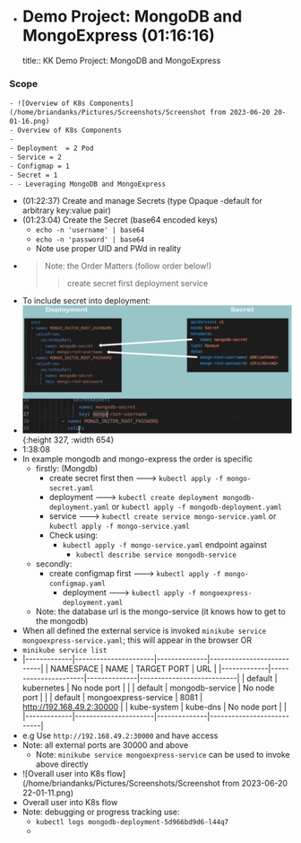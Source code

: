 - # Demo Project: MongoDB and MongoExpress  (01:16:16)
  title:: KK Demo Project: MongoDB and MongoExpress
### Scope
	- ![Overview of K8s Components](/home/briandanks/Pictures/Screenshots/Screenshot from 2023-06-20 20-01-16.png)
	- Overview of K8s Components
	-
	- Deployment  = 2 Pod
	- Service = 2
	- Configmap = 1
	- Secret = 1
	- - Leveraging MongoDB and MongoExpress
- (01:22:37) Create and manage Secrets (type Opaque -default for arbitrary key:value pair)
- (01:23:04) Create the Secret (base64 encoded keys)
	- `echo -n 'username' | base64`
	- `echo -n 'password' | base64`
	- Note use proper UID and PWd in reality
- >Note:  the Order Matters (follow order below!)
  >>create secret first
  deployment
  service
- To include secret into deployment:
- ![image.png](../assets/image_1686918180776_0.png){:height 327, :width 654}
- 1:38:08
- In example mongodb and mongo-express the order is specific
	- firstly: (Mongdb)
		- create secret first then ---> `kubectl apply -f mongo-secret.yaml`
		- deployment ---> `kubectl create deployment mongodb-deployment.yaml` or `kubectl apply -f mongodb-deployment.yaml`
		- service  ---> `kubectl create service mongo-service.yaml` or `kubectl apply -f mongo-service.yaml`
		- Check using:
			- `kubectl apply -f mongo-service.yaml`  endpoint against
				- `kubectl describe service mongodb-service`
	- secondly:
		- create configmap first ---> `kubectl apply -f mongo-configmap.yaml`
			- deployment  ---> `kubectl apply -f mongoexpress-deployment.yaml`
	- Note: the database url is the mongo-service (it knows how to get to the mongodb)
- When all defined the external service is invoked `minikube service mongoexpress-service.yaml`; this will appear in the browser  OR
- `minikube service list`
- |-------------|----------------------|--------------|---------------------------|
  |  NAMESPACE  |         NAME         | TARGET PORT  |            URL            |
  |-------------|----------------------|--------------|---------------------------|
  | default     | kubernetes           | No node port |                           |
  | default     | mongodb-service      | No node port |                           |
  | default     | mongoexpress-service |         8081 | http://192.168.49.2:30000 |
  | kube-system | kube-dns             | No node port |                           |
  |-------------|----------------------|--------------|---------------------------|
- e.g Use `http://192.168.49.2:30000` and have access
- Note: all external ports are 30000 and above
	- Note: `minikube service mongoexpress-service` can be used to invoke above directly
- ![Overall user into K8s flow](/home/briandanks/Pictures/Screenshots/Screenshot from 2023-06-20 22-01-11.png)
- Overall user into K8s flow
- Note: debugging or progress tracking use:
	- `kubectl logs mongodb-deployment-5d966bd9d6-l44q7`
	-